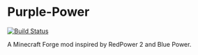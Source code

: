 # Purple-Power

[![Build Status](https://img.shields.io/travis/DeflatedPickle/Purple-Power/master.svg?style=flat-square&label=Travis-CI)](https://travis-ci.org/DeflatedPickle/Purple-Power?branch=master)

A Minecraft Forge mod inspired by RedPower 2 and Blue Power.
